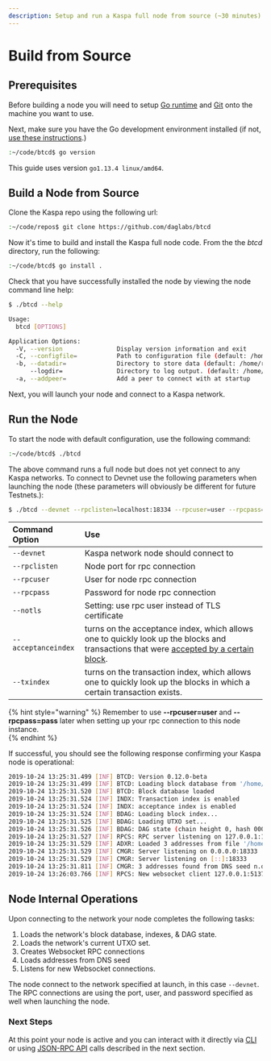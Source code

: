 ```yaml
---
description: Setup and run a Kaspa full node from source (~30 minutes).
---
```


# Build from Source

## Prerequisites

Before building a node you will need to setup [Go runtime](https://golang.org/pkg/runtime/) and [Git](https://git-scm.com/book/en/v2/Getting-Started-First-Time-Git-Setup) onto the machine you want to use.

Next, make sure you have the Go development environment installed \(if not, [use these instructions](https://golang.org/).\)  

```bash
:~/code/btcd$ go version
```

This guide uses version `go1.13.4 linux/amd64`.

## Build a Node from Source <a id="build-from-source-code"></a>

Clone the Kaspa repo using the following url:

```bash
:~/code/repos$ git clone https://github.com/daglabs/btcd
```

Now it's time to build and install the Kaspa full node code.  From the the _btcd_ directory, run the following:

```bash
:~/code/btcd$ go install . 
```

Check that you have successfully installed the node by viewing the node command line help:

```bash
$ ./btcd --help
```

```bash
Usage:
  btcd [OPTIONS]

Application Options:
  -V, --version               Display version information and exit
  -C, --configfile=           Path to configuration file (default: /home/roni/.btcd/btcd.conf)
  -b, --datadir=              Directory to store data (default: /home/roni/.btcd/data)
      --logdir=               Directory to log output. (default: /home/roni/.btcd/logs)
  -a, --addpeer=              Add a peer to connect with at startup
```

Next, you will launch your node and connect to a Kaspa network.

## Run the Node <a id="launch-the-node"></a>

To start the node with default configuration, use the following command: 

```bash
:~/code/btcd$ ./btcd
```

The above command runs a full node but does not yet connect to any Kaspa networks.  To connect to Devnet use the following parameters when launching the node \(these parameters will obviously be different for future Testnets.\):

```bash
$ ./btcd --devnet --rpclisten=localhost:18334 --rpcuser=user --rpcpass=pass --notls --acceptanceindex --txindex
```

| Command Option | Use |
| :--- | :--- |
| `--devnet` | Kaspa network node should connect to |
| `--rpclisten` | Node port for rpc connection |
| `--rpcuser` | User for node rpc connection |
| `--rpcpass` | Password for node rpc connection |
| `--notls` | Setting: use rpc user instead of TLS certificate |
| `--acceptanceindex` | turns on the acceptance index, which allows one to quickly look up the blocks and transactions that were [accepted by a certain block](../../about-kaspa/kaspa-overview/dag-consensus/block-acceptance.md). |
| `--txindex` | turns on the transaction index, which allows one to quickly look up the blocks in which a certain transaction exists. |

{% hint style="warning" %}
Remember to use **--rpcuser=user** and **--rpcpass=pass** later when setting up your rpc connection to this node instance.  
{% endhint %}

If successful, you should see the following response confirming your Kaspa node is operational:

```bash
2019-10-24 13:25:31.499 [INF] BTCD: Version 0.12.0-beta
2019-10-24 13:25:31.499 [INF] BTCD: Loading block database from '/home/roni/.btcd/data/devnet/blocks_ffldb'
2019-10-24 13:25:31.520 [INF] BTCD: Block database loaded
2019-10-24 13:25:31.524 [INF] INDX: Transaction index is enabled
2019-10-24 13:25:31.524 [INF] INDX: acceptance index is enabled
2019-10-24 13:25:31.524 [INF] BDAG: Loading block index...
2019-10-24 13:25:31.525 [INF] BDAG: Loading UTXO set...
2019-10-24 13:25:31.526 [INF] BDAG: DAG state (chain height 0, hash 000033abb09b45e09ef5e3a2b92185b7503a074565ef5706904167c60b37d6f4)
2019-10-24 13:25:31.527 [INF] RPCS: RPC server listening on 127.0.0.1:18334
2019-10-24 13:25:31.529 [INF] ADXR: Loaded 3 addresses from file '/home/roni/.btcd/data/devnet/peers.json'
2019-10-24 13:25:31.529 [INF] CMGR: Server listening on 0.0.0.0:18333
2019-10-24 13:25:31.529 [INF] CMGR: Server listening on [::]:18333
2019-10-24 13:25:31.811 [INF] CMGR: 3 addresses found from DNS seed n.devnet-dnsseed.daglabs.com
2019-10-24 13:26:03.766 [INF] RPCS: New websocket client 127.0.0.1:51374
```

## Node Internal Operations

Upon connecting to the network your node completes the following tasks:

1. Loads the network's block database, indexes, & DAG state.
2. Loads the network's current UTXO set.
3. Creates Websocket RPC connections
4. Loads addresses from DNS seed
5. Listens for new Websocket connections.

The node connect to the network specified at launch, in this case `--devnet`.  The RPC connections are using the port, user, and password specified as well when launching the node.  

### Next Steps

At this point your node is active and you can interact with it directly via [CLI](../interact-with-a-node/node-cli-interface.md) or using [JSON-RPC API](../interact-with-a-node/node-json-rpc-api.md) calls described in the next section.









